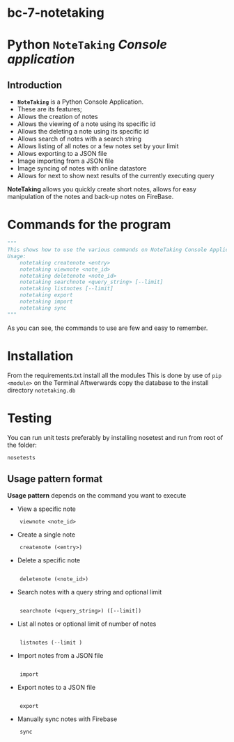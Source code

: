 # bc-7-notetaking
Python ``NoteTaking`` *Console application* 
======================================================================

## Introduction
*  **`NoteTaking`** is a Python Console Application.
*  These are its features;
  *  Allows the creation of notes
  *  Allows the viewing of a note using its specific id
  *  Allows the deleting a note using its specific id
  *  Allows search of notes with a search string
  *  Allows listing of all notes or a few notes set by your limit
  *  Allows exporting to a JSON file
  *  Image importing from a JSON file
  *  Image syncing of notes with online datastore
  *  Allows for next to show next results of the currently executing query 

**NoteTaking** allows you quickly create short notes, allows for easy manipulation of the notes and back-up notes on FireBase.


Commands for the program
======================================================================

```Python
"""
This shows how to use the various commands on NoteTaking Console Application
Usage:
    notetaking createnote <entry>
    notetaking viewnote <note_id>
    notetaking deletenote <note_id>
    notetaking searchnote <query_string> [--limit]
    notetaking listnotes [--limit]
    notetaking export 
    notetaking import 
    notetaking sync 
"""
```
As you can see, the commands to use are few and easy to remember.

Installation
======================================================================
From the requirements.txt install all the modules
This is done by use of `pip <module>` on the Terminal
Aftwerwards copy the database to the install directory `notetaking.db`

Testing
======================================================================

You can run unit tests preferably by installing nosetest and run from root of the folder:

    nosetests

Usage pattern format
----------------------------------------------------------------------

**Usage pattern** depends on the command you want to execute

- View a specific note 
```
	viewnote <note_id>
```

- Create a single note 
```
	createnote (<entry>)
```


- Delete a specific note
``` 

	deletenote (<note_id>)
```
- Search notes with a query string and optional limit
``` 

	searchnote (<query_string>) ([--limit])
```
- List all notes or optional limit of number of notes
``` 

	listnotes (--limit )
```
- Import notes from a JSON file
``` 

	import 
```
- Export notes to a JSON file
``` 

	export
``` 

- Manually sync notes with Firebase
```
	sync 
```